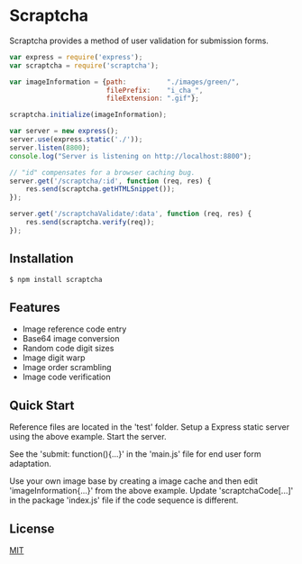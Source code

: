 # Scraptcha
Scraptcha provides a method of user validation for submission forms.

```js
var express = require('express');
var scraptcha = require('scraptcha');

var imageInformation = {path:          "./images/green/",
                        filePrefix:    "i_cha_",
                        fileExtension: ".gif"};

scraptcha.initialize(imageInformation);

var server = new express();
server.use(express.static('./'));
server.listen(8800);
console.log("Server is listening on http://localhost:8800");

// "id" compensates for a browser caching bug.
server.get('/scraptcha/:id', function (req, res) {
    res.send(scraptcha.getHTMLSnippet());
});

server.get('/scraptchaValidate/:data', function (req, res) {
    res.send(scraptcha.verify(req));
});
```

## Installation

```bash
$ npm install scraptcha
```

## Features

  * Image reference code entry
  * Base64 image conversion
  * Random code digit sizes
  * Image digit warp
  * Image order scrambling
  * Image code verification

## Quick Start

Reference files are located in the 'test' folder.  Setup a Express static server 
using the above example.  Start the server.

See the 'submit: function(){...}' in the 'main.js' file for end user form adaptation.

Use your own image base by creating a image cache and then edit 'imageInformation{...}' 
from the above example.  Update 'scraptchaCode[...]' in the package 'index.js' file if the
code sequence is different.

## License

  [MIT](LICENSE)